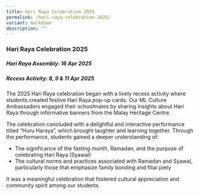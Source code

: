 ```yaml
---
title: Hari Raya Celebration 2025
permalink: /hari-raya-celebration-2025/
variant: markdown
description: ""
---
```

### **Hari Raya Celebration 2025**

##### Hari Raya Assembly: 16 Apr 2025
##### Recess Activity: 8, 9 & 11 Apr 2025

The 2025 Hari Raya celebration began with a lively recess activity where students created festive Hari Raya pop-up cards. Our ML Culture Ambassadors engaged their schoolmates by sharing insights about Hari Raya through informative banners from the Malay Heritage Centre.

The celebration concluded with a delightful and interactive performance titled “Huru Haraya”, which brought laughter and learning together. Through the performance, students gained a deeper understanding of:

* The significance of the fasting month, Ramadan, and the purpose of celebrating Hari Raya (Syawal)
* The cultural norms and practices associated with Ramadan and Syawal, particularly those that emphasize family bonding and filial piety

It was a meaningful celebration that fostered cultural appreciation and community spirit among our students.